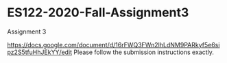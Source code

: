 # ES122-2020-Fall-Assignment3

Assignment 3

https://docs.google.com/document/d/16rFWQ3FWn2IhLdNM9PARkyf5e6sipz2S5tfuHhJEkYY/edit 
Please follow the submission instructions exactly.
